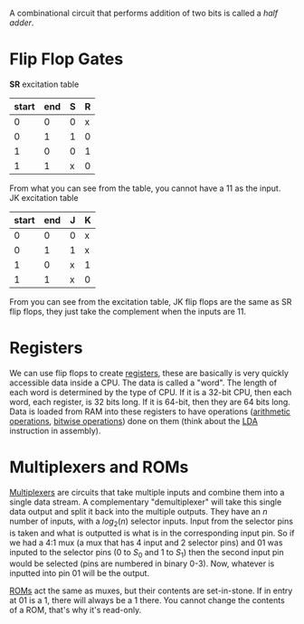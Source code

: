 A combinational circuit that performs addition of two bits is called a *half adder*.
# Flip Flop Gates
**SR** 
excitation table

| start | end | S   | R   |
| ----- | --- | --- | --- |
| 0     | 0   | 0   | x   |
| 0     | 1   | 1   | 0   |
| 1     | 0   | 0   | 1   |
| 1     | 1   | x   | 0   |

From what you can see from the table, you cannot have a 11 as the input.  
JK excitation table 

| start | end | J   | K   |
| ----- | --- | --- | --- |
| 0     | 0   | 0   | x   |
| 0     | 1   | 1   | x   |
| 1     | 0   | x   | 1   |
| 1     | 1   | x   | 0   |

From you can see from the excitation table, JK flip flops are the same as SR flip flops, they just take the complement when the inputs are 11. 
# Registers
We can use flip flops to create [registers](https://en.wikipedia.org/wiki/Processor_register), these are basically is very quickly accessible data inside a CPU. The data is called a "word". The length of each word is determined by the type of CPU. If it is a 32-bit CPU, then each word, each register, is 32 bits long. If it is 64-bit, then they are 64 bits long. 
Data is loaded from RAM into these registers to have operations ([arithmetic operations](https://en.wikipedia.org/wiki/Arithmetic_operation "Arithmetic operation"), [bitwise operations](https://en.wikipedia.org/wiki/Bitwise_operation "Bitwise operation")) done on them (think about the [LDA](https://www.c64-wiki.com/wiki/LDA) instruction in assembly).
# Multiplexers and ROMs

[Multiplexers](https://en.wikipedia.org/wiki/Multiplexer) are circuits that take multiple inputs and combine them into a single data stream. A complementary "demultiplexer" will take this single data output and split it back into the multiple outputs. They have an $n$ number of inputs, with a $log_2(n)$ selector inputs. Input from the selector pins is taken and what is outputted is what is in the corresponding input pin. 
So if we had a 4:1 mux (a mux that has 4 input and 2 selector pins) and 01 was inputed to the selector pins (0 to $S_0$ and 1 to $S_1$) then the second input pin would be selected (pins are numbered in binary 0-3). Now, whatever is inputted into pin 01 will be the output.

[ROMs](https://en.wikipedia.org/wiki/Read-only_memory) act the same as muxes, but their contents are set-in-stone. If in entry at 01 is a 1, there will always be a 1 there. You cannot change the contents of a ROM, that's why it's read-only. 